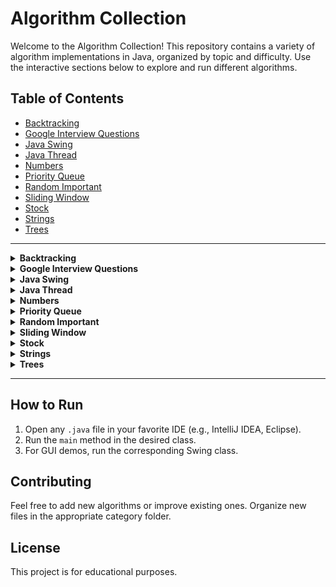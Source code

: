 # Algorithm Collection

Welcome to the Algorithm Collection! This repository contains a variety of algorithm implementations in Java, organized by topic and difficulty. Use the interactive sections below to explore and run different algorithms.

## Table of Contents
- [Backtracking](#backtracking)
- [Google Interview Questions](#google-interview-questions)
- [Java Swing](#java-swing)
- [Java Thread](#java-thread)
- [Numbers](#numbers)
- [Priority Queue](#priority-queue)
- [Random Important](#random-important)
- [Sliding Window](#sliding-window)
- [Stock](#stock)
- [Strings](#strings)
- [Trees](#trees)

---

<details>
<summary><strong>Backtracking</strong></summary>

- [NQueen.java](Algorithm/backtracking/NQueen.java)
- [PrintAllSidesofMatrix.java](Algorithm/backtracking/PrintAllSidesofMatrix.java)

</details>

<details>
<summary><strong>Google Interview Questions</strong></summary>

**Easy**
- [MergeStringAlternatively.java](Algorithm/google/easy/MergeStringAlternatively.java)
- [PalindromeNumber.java](Algorithm/google/easy/PalindromeNumber.java)
- [TwoSum.java](Algorithm/google/easy/TwoSum.java)

**Medium**
- [CrossMatrix.java](Algorithm/google/medium/CrossMatrix.java)

**Hard**
- [RainTrappingWater.java](Algorithm/google/hard/RainTrappingWater.java)

</details>

<details>
<summary><strong>Java Swing</strong></summary>

- [NQueensGUI.java](Algorithm/javaswing/NQueensGUI.java)

</details>

<details>
<summary><strong>Java Thread</strong></summary>

- [ThreadDemo.java](Algorithm/JavaThread/ThreadDemo.java)

</details>

<details>
<summary><strong>Numbers</strong></summary>

- [ContinousSum.java](Algorithm/Numbers/ContinousSum.java)
- [FibSeries.java](Algorithm/Numbers/FibSeries.java)
- [PermuatationNumbers.java](Algorithm/Numbers/PermuatationNumbers.java)
- [ReverseNumber.java](Algorithm/Numbers/ReverseNumber.java)

</details>

<details>
<summary><strong>Priority Queue</strong></summary>

- [L_148_Sort_List.java](Algorithm/priorityqueue/L_148_Sort_List.java)
- [L_21_MergeTwoSortedLists.java](Algorithm/priorityqueue/L_21_MergeTwoSortedLists.java)
- [L_23_MergeKSortedLists.java](Algorithm/priorityqueue/L_23_MergeKSortedLists.java)
- [ListNode.java](Algorithm/priorityqueue/ListNode.java)
- [PriorityQueueExample.java](Algorithm/priorityqueue/PriorityQueueExample.java)

</details>

<details>
<summary><strong>Random Important</strong></summary>

- [L_146_LRUCache.java](Algorithm/randomimportant/L_146_LRUCache.java)
- [L_200_NumberOfIslands.java](Algorithm/randomimportant/L_200_NumberOfIslands.java)
- [L_62_UniquePaths.java](Algorithm/randomimportant/L_62_UniquePaths.java)
- [Node.java](Algorithm/randomimportant/Node.java)
- [SumOfAlphabets.java](Algorithm/randomimportant/SumOfAlphabets.java)

</details>

<details>
<summary><strong>Sliding Window</strong></summary>

**Character Frequency Window**
- [LongestSubstringNoRepeat.java](Algorithm/SlidingWindow/CharacterFrequencyWindow/LongestSubstringNoRepeat.java)

**Fixed Size Window**
- [MaxSumSubArray.java](Algorithm/SlidingWindow/FixedSizeWindow/MaxSumSubArray.java)

**Variable Size Window**
- [L209Minimum_Size_Subarray_Sum.java](Algorithm/SlidingWindow/VariableSizeWindow/L209Minimum_Size_Subarray_Sum.java)
- [SmallestSubArray.java](Algorithm/SlidingWindow/VariableSizeWindow/SmallestSubArray.java)

</details>

<details>
<summary><strong>Stock</strong></summary>

- [BestTimeToSellStock.java](Algorithm/stock/BestTimeToSellStock.java)

</details>

<details>
<summary><strong>Strings</strong></summary>

- [FindAlphabetPosition.java](Algorithm/Strings/FindAlphabetPosition.java)
- [MultiplyNumberString.java](Algorithm/Strings/MultiplyNumberString.java)
- [PermutationOfStrings.java](Algorithm/Strings/PermutationOfStrings.java)
- [PrimeNumber.java](Algorithm/Strings/PrimeNumber.java)
- [RotateArray.java](Algorithm/Strings/RotateArray.java)

</details>

<details>
<summary><strong>Trees</strong></summary>

- [BinarySearchTree.java](Algorithm/trees/BinarySearchTree.java)
- [BinaryTree.java](Algorithm/trees/BinaryTree.java)
- [BinaryTreeImplementation.java](Algorithm/trees/BinaryTreeImplementation.java)
- [L_103_BinaryTreeZigzagLevelOrderTraversal.java](Algorithm/trees/L_103_BinaryTreeZigzagLevelOrderTraversal.java)
- [L_105_Construct_Binary_Tree_from_Preorder_and_Inorder_Traversal.java](Algorithm/trees/L_105_Construct_Binary_Tree_from_Preorder_and_Inorder_Traversal.java)
- [L_545_Boundary_of_Binary_Tree.java](Algorithm/trees/L_545_Boundary_of_Binary_Tree.java)
- [TreeNode.java](Algorithm/trees/TreeNode.java)

</details>

---

## How to Run

1. Open any `.java` file in your favorite IDE (e.g., IntelliJ IDEA, Eclipse).
2. Run the `main` method in the desired class.
3. For GUI demos, run the corresponding Swing class.

## Contributing

Feel free to add new algorithms or improve existing ones. Organize new files in the appropriate category folder.

## License

This project is for educational purposes.

